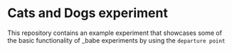 # Cats and Dogs experiment

This repository contains an example experiment that showcases some of the basic functionality of _babe experiments by using the `departure point`
